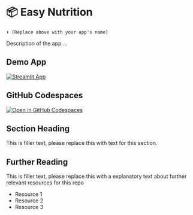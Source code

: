 # 📦 Easy Nutrition
```
⬆️ (Replace above with your app's name)
```

Description of the app ...

## Demo App

[![Streamlit App](https://static.streamlit.io/badges/streamlit_badge_black_white.svg)](https://easynutrition.streamlit.app/)

## GitHub Codespaces

[![Open in GitHub Codespaces](https://github.com/codespaces/badge.svg)](https://redesigned-sniffle-r96vr4rjq5q25wp9.github.dev/)

## Section Heading

This is filler text, please replace this with text for this section.

## Further Reading

This is filler text, please replace this with a explanatory text about further relevant resources for this repo
- Resource 1
- Resource 2
- Resource 3
